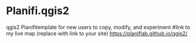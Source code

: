 # Planifi.qgis2
qgis2 Planifitemplate for new users to copy, modify, and experiment
#link to my live map (replace with link to your site)
https://planiflab.github.io/qgis2/
